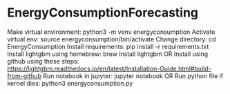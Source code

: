 # EnergyConsumptionForecasting

Make virtual environment: python3 -m venv energyconsumption
Activate virtual env: source energyconsumption/bin/activate
Change directory: cd EnergyConsumption
Install requirements: pip install -r requirements.txt
Install lightgbm using homebrew: brew install lightgbm OR
Install using github using these steps: https://lightgbm.readthedocs.io/en/latest/Installation-Guide.html#build-from-github
Run notebook in jupyter: jupyter notebook
OR
Run python file if kernel dies: python3 energyconsumption.py